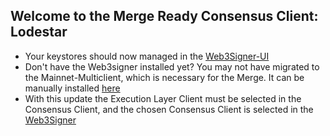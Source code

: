 ## Welcome to the Merge Ready Consensus Client: Lodestar

- Your keystores should now managed in the [Web3Signer-UI](http://ui.web3signer.dappnode?signer_url=http://web3signer.web3signer.dappnode:9000) 
- Don't have the Web3signer installed yet? You may not have migrated to the Mainnet-Multiclient, which is necessary for the Merge. It can be manually installed [here](http://my.dappnode/#/installer/web3signer.dnp.dappnode.eth)
- With this update the Execution Layer Client must be selected in the Consensus Client, and the chosen Consensus Client is selected in the [Web3Signer](http://my.dappnode/#/packages/web3signer.dnp.dappnode.eth/config)
